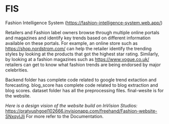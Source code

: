 # FIS
Fashion Intelligence System (https://fashion-intelligence-system.web.app/)

Retailers and Fashion label owners browse through multiple online portals and magazines and identify key trends based on different information available on these portals. For example, an online store such as ​ https://shop.nordstrom.com/​ can help the retailer identify the trending styles by looking at the products that got the highest star rating. Similarly, by looking at a fashion magazines such as https://www.vogue.co.uk/​ retailers can get to know what fashion trends are being endorsed by major celebrities.

Backend folder has complete code related to google trend extaction and forecasting.
blog_score has complete code related to blog extraction and blog scores.
dataset folder has all the preprocessing files.
final-wesite is for the website.

*Here is a design vision of the website build on InVision Studios:*
https://pratyushgoel102666.invisionapp.com/freehand/Fashion-website-SNxqylJli
For more refer to the Documentation.
